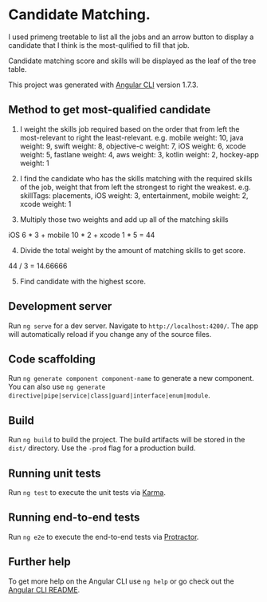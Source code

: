 # Candidate Matching.

I used primeng treetable to list all the jobs and an arrow button to display
a candidate that I think is the most-qulified to fill that job.

Candidate matching score and skills will be displayed as the leaf of the tree table.

This project was generated with [Angular CLI](https://github.com/angular/angular-cli) version 1.7.3.

## Method to get most-qualified candidate
1. I weight the skills job required based on the order that from left the most-relevant to right the least-relevant.
 e.g. mobile weight: 10, java weight: 9, swift weight: 8, objective-c weight: 7, iOS weight: 6, xcode weight: 5, fastlane weight: 4, aws weight: 3, kotlin weight: 2, hockey-app weight: 1

2. I find the candidate who has the skills matching with the required skills of the job, weight that from left the strongest to right the weakest.
 e.g. 
    skillTags: placements, iOS weight: 3, entertainment, mobile weight: 2, xcode weight: 1

3. Multiply those two weights and add up all of the matching skills
  
  iOS 6 * 3 + mobile 10 * 2 + xcode 1 * 5 = 44

4. Divide the total weight by the amount of matching skills to get score.

  44 / 3 = 14.66666

5. Find candidate with the highest score.

## Development server

Run `ng serve` for a dev server. Navigate to `http://localhost:4200/`. The app will automatically reload if you change any of the source files.

## Code scaffolding

Run `ng generate component component-name` to generate a new component. You can also use `ng generate directive|pipe|service|class|guard|interface|enum|module`.

## Build

Run `ng build` to build the project. The build artifacts will be stored in the `dist/` directory. Use the `-prod` flag for a production build.

## Running unit tests

Run `ng test` to execute the unit tests via [Karma](https://karma-runner.github.io).

## Running end-to-end tests

Run `ng e2e` to execute the end-to-end tests via [Protractor](http://www.protractortest.org/).

## Further help

To get more help on the Angular CLI use `ng help` or go check out the [Angular CLI README](https://github.com/angular/angular-cli/blob/master/README.md).
